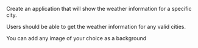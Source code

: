 Create an application that will show the weather information for a specific city.

Users should be able to get the weather information for any valid cities.

You can add any image of your choice as a background
